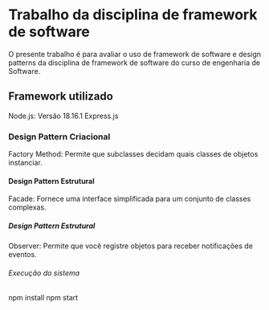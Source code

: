 # Trabalho da disciplina de framework de software

O presente trabalho é para avaliar o uso de framework de software e design patterns da disciplina de framework de software do curso de engenharia de Software.

## Framework utilizado

Node.js: Versão 18.16.1
Express.js

### Design Pattern Criacional

Factory Method: Permite que subclasses decidam quais classes de objetos instanciar.

#### Design Pattern Estrutural

Facade: Fornece uma interface simplificada para um conjunto de classes complexas.

##### Design Pattern Estrutural

Observer: Permite que você registre objetos para receber notificações de eventos.

###### Execução do sistema

npm install
npm start
